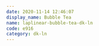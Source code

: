 ```yaml
---
date: 2020-11-14 12:46:07
display_name: Bubble Tea
name: laplinear-bubble-tea-dk-ln
code: e916
category: dk-ln
---
```


